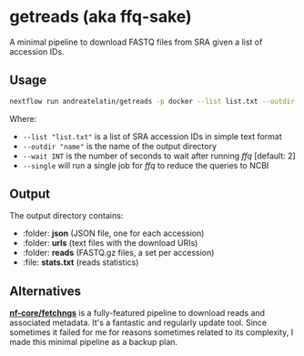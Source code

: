 # getreads (aka ffq-sake)

A minimal pipeline to download FASTQ files from SRA given
a list of accession IDs.

## Usage

```bash
nextflow run andreatelatin/getreads -p docker --list list.txt --outdir sra
```

Where:
* `--list "list.txt"` is a list of SRA accession IDs in simple text format
* `--outdir "name"` is the name of the output directory
* `--wait INT` is the number of seconds to wait after running _ffq_ [default: 2]
* `--single` will run a single job for _ffq_ to reduce the queries to NCBI

## Output

The output directory contains:

* :folder: **json** (JSON file, one for each accession)
* :folder: **urls** (text files with the download URIs)
* :folder: **reads** (FASTQ.gz files, a set per accession)
* :file: **stats.txt** (reads statistics)


## Alternatives

**[nf-core/fetchngs](https://github.com/nf-core/fetchngs/)** is a fully-featured
pipeline to download reads and associated metadata. It's a fantastic and regularly
update tool.
Since sometimes it failed for me for reasons sometimes related to its complexity,
I made this minimal pipeline as a backup plan.